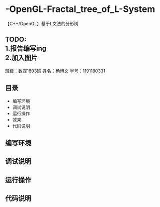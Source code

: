 # -OpenGL-Fractal_tree_of_L-System
【C++/OpenGL】基于L文法的分形树

TODO:  
  1.报告编写ing   
  2.加入图片
---
班级：数媒1803班
姓名：杨博文
学号：1191180331

目录
---
* 编写环境
* 调试说明
* 运行操作
* 效果
* 代码说明

编写环境
---
调试说明
---
运行操作
---
代码说明
---
